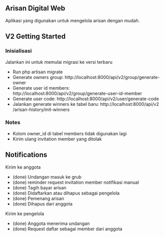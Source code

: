 
## Arisan Digital Web

Aplikasi yang digunakan untuk mengelola arisan dengan mudah.

## V2 Getting Started

### Inisialisasi
Jalankan ini untuk memulai migrasi ke versi terbaru
- Run php artisan migrate
- Generate owners group: http://localhost:8000/api/v2/group/generate-owner
- Generate user id members: http://localhost:8000/api/v2/group/generate-user-id-member
- Generate user code: http://localhost:8000/api/v2/user/generate-code
- Jalankan generate winners ke tabel baru: http://localhost:8000/api/v2
/arisan-history/init-winners

### Notes
- Kolom owner_id di tabel members tidak digunakan lagi
- Kirim ulang invitation member yang ditolak

## Notifications
Kirim ke anggota
- (done) Undangan masuk ke grub
- (done) reminder request invitation member notifikasi manual
- (done) Tagih bayar arisan
- (done) Didaftarkan atau dihapus sebagai pengelola
- (done) Pemenang arisan
- (done) Dihapus dari anggota

Kirim ke pengelola
- (done) Anggota menerima undangan
- (done) Request daftar sebagai member dari anggota